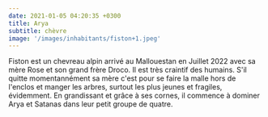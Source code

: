 ```yaml
---
date: 2021-01-05 04:20:35 +0300
title: Arya
subtitle: chèvre
image: '/images/inhabitants/fiston+1.jpeg'
---
```


Fiston est un chevreau alpin arrivé au Mallouestan en Juillet 2022 avec sa mère Rose et son grand frère Droco. Il est très craintif des humains. S'il quitte momentannément sa mère c'est pour se faire la malle hors de l'enclos et manger les arbres, surtout les plus jeunes et fragiles, évidemment. En grandissant et grâce à ses cornes, il commence à dominer Arya et Satanas dans leur petit groupe de quatre.